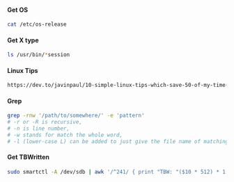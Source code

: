 #### Get OS
```bash
cat /etc/os-release
```
#### Get X type
```bash
ls /usr/bin/*session
```
#### Linux Tips
```html
https://dev.to/javinpaul/10-simple-linux-tips-which-save-50-of-my-time-in-the-command-line-4moo?utm_source=digest_mailer&utm_medium=email&utm_campaign=digest_email
```
#### Grep
```bash
grep -rnw '/path/to/somewhere/' -e 'pattern'
# -r or -R is recursive,
# -n is line number,
# -w stands for match the whole word,
# -l (lower-case L) can be added to just give the file name of matching files.
```
#### Get TBWritten
```bash
sudo smartctl -A /dev/sdb | awk '/^241/ { print "TBW: "($10 * 512) * 1.0e-12, "TB" } '
```

